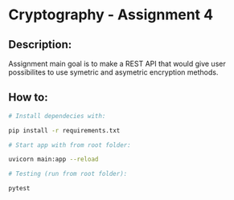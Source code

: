 # Cryptography - Assignment 4

## Description:
 
Assignment main goal is to make a REST API that would give user possibilites to use symetric and asymetric encryption methods. 

## How to:

```bash
# Install dependecies with:

pip install -r requirements.txt

# Start app with from root folder:

uvicorn main:app --reload

# Testing (run from root folder): 

pytest

```


